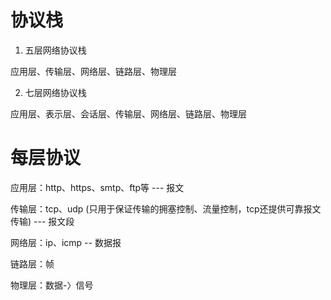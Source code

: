# 协议栈

1. 五层网络协议栈

应用层、传输层、网络层、链路层、物理层

2. 七层网络协议栈

应用层、表示层、会话层、传输层、网络层、链路层、物理层

# 每层协议

应用层：http、https、smtp、ftp等 --- 报文

传输层：tcp、udp  (只用于保证传输的拥塞控制、流量控制，tcp还提供可靠报文传输) --- 报文段

网络层：ip、icmp -- 数据报

链路层：帧

物理层：数据-〉信号